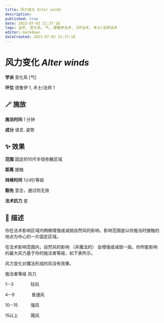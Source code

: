 ```yaml
---
title: 风力变化 Alter winds
description: 
published: true
date: 2023-07-03 21:37:18
tags: 法术, 变化系, 气, 德鲁伊法术, 1环法术, 术士/法师法术
editor: markdown
dateCreated: 2023-07-03 21:37:18
---
```


# **风力变化** *Alter winds*

**学派** 变化系 \[气\] 

**环位** 德鲁伊 1, 术士/法师 1

## 🪄 施放

**施法时间** 1 分钟

**成分** 语言, 姿势

## ✨ 效果  

**范围** 固定的10尺半径弥散区域

**距离** 接触  

**持续时间** 1小时/等级 

**豁免** 意志，通过则无效

**法术抗力** 是

## 📖 描述

你在法术影响区域内稍微增强或减弱自然风的影响，影响范围是以你施法时接触的地点为中心的一片固定区域。

在法术影响范围内，自然风的影响 （非魔法的） 会增强或减弱一级。你所能影响的最大风力基于你的施法者等级，如下表所示。

风力变化对魔法形成的风没有效果。

施法者等级  风力

1--3　　　　轻风

4--9　　　　普通风

10--15　　　强风

15以上　　　飓风
    